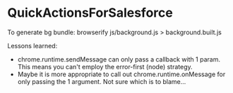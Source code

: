 QuickActionsForSalesforce
=========================

To generate bg bundle:
browserify js/background.js > background.built.js


Lessons learned:
- chrome.runtime.sendMessage can only pass a callback with 1 param. This means
  you can't employ the error-first (node) strategy.
- Maybe it is more appropriate to call out chrome.runtime.onMessage for only
  passing the 1 argument. Not sure which is to blame...

